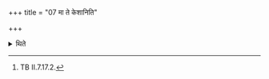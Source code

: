 +++
title = "07 मा ते केशानिति"

+++

<details><summary>थिते</summary>

7. (The chaplain) addresses the hair being scattered with mā te keśān....[^1]  

[^1]: TB II.7.17.2. 
</details>
